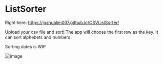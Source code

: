 # ListSorter

Right here: https://joshualim007.github.io/CSVListSorter/

Upload your csv file and sort!
The app will choose the first row as the key.
It can sort alphebets and numbers.

Sorting dates is WIP

![image](https://i.imgur.com/i6zjbU0.png)
